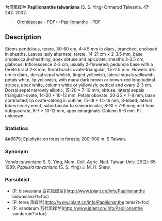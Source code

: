 台湾凤蝶兰 **Papilionanthe taiwaniana** (S. S. Ying) Ormerod Taiwania. 47: 242. 2002.

> [Orchidaceae](http://www.iplant.cn/info/Orchidaceae?t=foc) - [PDF](http://www.iplant.cn/foc/pdf/Orchidaceae.pdf)>>[Papilionanthe](http://www.iplant.cn/info/Papilionanthe?t=foc) - [PDF](http://www.iplant.cn/foc/pdf/Papilionanthe.pdf)

## Description

Stems pendulous, terete, 30-60 cm, 4-4.5 mm in diam., branched, enclosed in sheaths. Leaves laxly alternate, terete, 14-21 cm × 2-3.5 mm, base amplexicaul-sheathing, apex obtuse and apiculate; sheaths 3-3.5 cm, glabrous. Inflorescence 2-3 cm, usually 2-flowered; peduncle base with a terete bract 2-3 mm; floral bracts ovate-triangular, 1.5-2.5 mm. Flowers 4-5 cm in diam., dorsal sepal whitish, tinged yellowish, lateral sepals yellowish, petals white, lip yellowish, with many dark brown or brown-red longitudinal stripes, apex white, column white or yellowish; pedicel and ovary 2-3 cm. Dorsal sepal narrowly elliptic, 15-20 × 7-10 mm, obtuse; lateral sepals triangular-ovate, 14-20 × 10-12 mm. Petals obovate, 20-25 × 7-8 mm, base contracted; lip ovate-oblong in outline, 15-18 × 14-16 mm, 3-lobed; lateral lobes nearly erect, suborbicular to semiorbicular, 8-10 × 7-9 mm; mid-lobe subquadrate, 6-7 × 10-12 mm, apex emarginate. Column 5-6 mm. Fl. unknown.

### Statistics
&amp;#9679; Epiphytic on trees in forests; 200-600 m. S Taiwan.

### Synonym
*Vanda taiwaniana* S. S. Ying, Mem. Coll. Agric. Natl. Taiwan Univ. 29(2): 65. 1989; *Papilisia taiwaniana* (S. S. Ying) J. M. H. Shaw.

### Parsublist

* [P.  biswasiana  白花凤蝶兰](http://www.iplant.cn/info/Papilionanthe biswasiana?t=foc)
* [P.  teres  凤蝶兰](http://www.iplant.cn/info/Papilionanthe teres?t=foc)
* [P.  vandarum  万代凤蝶兰](http://www.iplant.cn/info/Papilionanthe vandarum?t=foc)
